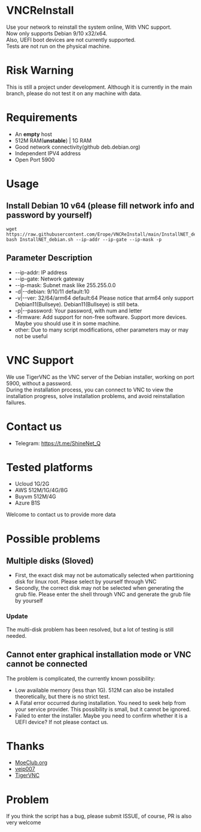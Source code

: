 # VNCReInstall
Use your network to reinstall the system online, With VNC support.  
Now only supports Debian 9/10 x32/x64.  
Also, UEFI boot devices are not currently supported.  
Tests are not run on the physical machine.  

# Risk Warning
This is still a project under development. Although it is currently in the main branch, please do not test it on any machine with data.

# Requirements
* An **empty** host
* 512M RAM(**unstable**) | 1G RAM
* Good network connectivity(github deb.debian.org)
* Independent IPV4 address
* Open Port 5900

# Usage
## Install Debian 10 v64 (please fill network info and password by yourself)
```shell
wget https://raw.githubusercontent.com/Erope/VNCReInstall/main/InstallNET_debian.sh
bash InstallNET_debian.sh --ip-addr --ip-gate --ip-mask -p 
```


## Parameter Description
* --ip-addr: IP address
* --ip-gate: Network gateway
* --ip-mask: Subnet mask like 255.255.0.0
* -d|--debian: 9/10/11 default:10
* -v|--ver: 32/64/arm64 default:64 Please notice that arm64 only support Debian11(Bullseye). Debian11(Bullseye) is still beta.
* -p|--password: Your password, with num and letter
* -firmware: Add support for non-free software. Support more devices. Maybe you should use it in some machine.
* other: Due to many script modifications, other parameters may or may not be useful

# VNC Support
We use TigerVNC as the VNC server of the Debian installer, working on port 5900, without a password.  
During the installation process, you can connect to VNC to view the installation progress, solve installation problems, and avoid reinstallation failures.

# Contact us
* Telegram: https://t.me/ShineNet_Q

# Tested platforms
* Ucloud 1G/2G
* AWS 512M/1G/4G/8G
* Buyvm 512M/4G
* Azure B1S

Welcome to contact us to provide more data

# Possible problems
## Multiple disks (Sloved)
* First, the exact disk may not be automatically selected when partitioning disk for linux root. Please select by yourself through VNC
* Secondly, the correct disk may not be selected when generating the grub file. Please enter the shell through VNC and generate the grub file by yourself

### Update
The multi-disk problem has been resolved, but a lot of testing is still needed.

## Cannot enter graphical installation mode or VNC cannot be connected
The problem is complicated, the currently known possibility:
* Low available memory (less than 1G). 512M can also be installed theoretically, but there is no strict test. 
* A Fatal error occurred during installation. You need to seek help from your service provider. This possibility is small, but it cannot be ignored.
* Failed to enter the installer. Maybe you need to confirm whether it is a UEFI device? If not please contact us.

# Thanks
* [MoeClub.org](https://github.com/MoeClub)
* [veip007](https://github.com/veip007)
* [TigerVNC](https://tigervnc.org/)

# Problem
If you think the script has a bug, please submit ISSUE, of course, PR is also very welcome
